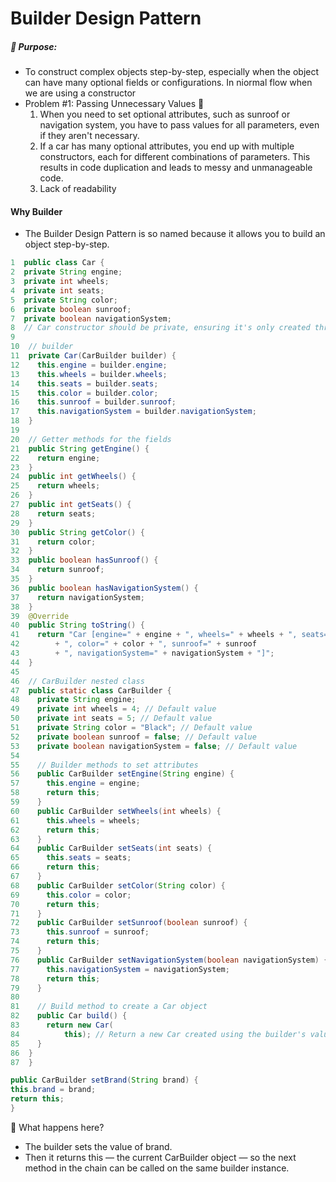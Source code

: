 # Builder Design Pattern

##### 🔧 Purpose:
- To construct complex objects step-by-step, especially when the object can have many optional fields or configurations.
In niormal flow when we are using a constructor
- Problem #1: Passing Unnecessary Values 🛑
  1. When you need to set optional attributes, such as sunroof or navigation system, you have to pass values for all parameters, even if they aren't necessary.
  2. If a car has many optional attributes, you end up with multiple constructors, each for different combinations of parameters. This results in code duplication and leads to messy and unmanageable code.
  3. Lack of readability
  
#### Why Builder
- The Builder Design Pattern is so named because it allows you to build an object step-by-step.
```Java
1  public class Car {
2  private String engine;
3  private int wheels;
4  private int seats;
5  private String color;
6  private boolean sunroof;
7  private boolean navigationSystem;
8  // Car constructor should be private, ensuring it's only created through the
9
10  // builder
11  private Car(CarBuilder builder) {
12    this.engine = builder.engine;
13    this.wheels = builder.wheels;
14    this.seats = builder.seats;
15    this.color = builder.color;
16    this.sunroof = builder.sunroof;
17    this.navigationSystem = builder.navigationSystem;
18  }
19
20  // Getter methods for the fields
21  public String getEngine() {
22    return engine;
23  }
24  public int getWheels() {
25    return wheels;
26  }
27  public int getSeats() {
28    return seats;
29  }
30  public String getColor() {
31    return color;
32  }
33  public boolean hasSunroof() {
34    return sunroof;
35  }
36  public boolean hasNavigationSystem() {
37    return navigationSystem;
38  }
39  @Override
40  public String toString() {
41    return "Car [engine=" + engine + ", wheels=" + wheels + ", seats=" + seats
42        + ", color=" + color + ", sunroof=" + sunroof
43        + ", navigationSystem=" + navigationSystem + "]";
44  }
45
46  // CarBuilder nested class
47  public static class CarBuilder {
48    private String engine;
49    private int wheels = 4; // Default value
50    private int seats = 5; // Default value
51    private String color = "Black"; // Default value
52    private boolean sunroof = false; // Default value
53    private boolean navigationSystem = false; // Default value
54
55    // Builder methods to set attributes
56    public CarBuilder setEngine(String engine) {
57      this.engine = engine;
58      return this;
59    }
60    public CarBuilder setWheels(int wheels) {
61      this.wheels = wheels;
62      return this;
63    }
64    public CarBuilder setSeats(int seats) {
65      this.seats = seats;
66      return this;
67    }
68    public CarBuilder setColor(String color) {
69      this.color = color;
70      return this;
71    }
72    public CarBuilder setSunroof(boolean sunroof) {
73      this.sunroof = sunroof;
74      return this;
75    }
76    public CarBuilder setNavigationSystem(boolean navigationSystem) {
77      this.navigationSystem = navigationSystem;
78      return this;
79    }
80
81    // Build method to create a Car object
82    public Car build() {
83      return new Car(
84          this); // Return a new Car created using the builder's values
85    }
86  }
87  }
```
```Java
public CarBuilder setBrand(String brand) {
this.brand = brand;
return this;
}
```
📌 What happens here?
- The builder sets the value of brand.
- Then it returns this — the current CarBuilder object — so the next method in the chain can be called on the same builder instance.

